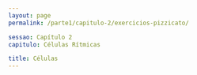 ```yaml
---
layout: page
permalink: /parte1/capitulo-2/exercicios-pizzicato/

sessao: Capítulo 2
capitulo: Células Rítmicas

title: Células
---
```


